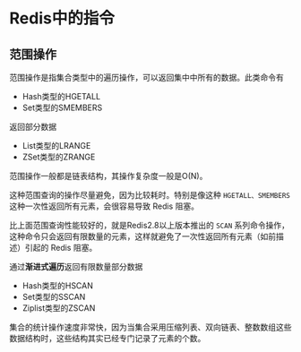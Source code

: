 # Redis中的指令

## 范围操作

范围操作是指集合类型中的遍历操作，可以返回集中中所有的数据。此类命令有

- Hash类型的HGETALL
- Set类型的SMEMBERS

返回部分数据

- List类型的LRANGE
- ZSet类型的ZRANGE

范围操作一般都是链表结构，其操作复杂度一般是O(N)。

这种范围查询的操作尽量避免，因为比较耗时。特别是像这种 `HGETALL、SMEMBERS` 这种一次性返回所有元素，会很容易导致 Redis 阻塞。

比上面范围查询性能较好的，就是Redis2.8以上版本推出的 `SCAN` 系列命令操作，这种命令只会返回有限数量的元素，这样就避免了一次性返回所有元素（如前描述）引起的 Redis 阻塞。

通过**渐进式遍历**返回有限数量部分数据

- Hash类型的HSCAN
- Set类型的SSCAN
- Ziplist类型的ZSCAN

集合的统计操作速度非常快，因为当集合采用压缩列表、双向链表、整数数组这些数据结构时，这些结构其实已经专门记录了元素的个数。